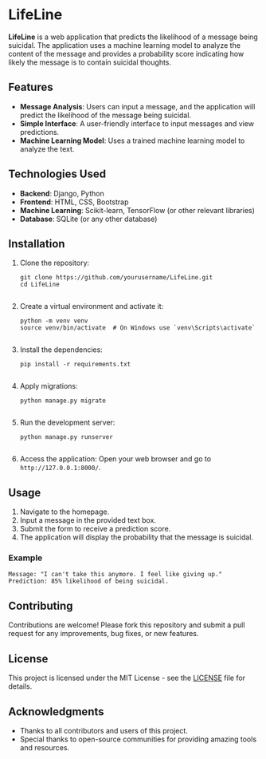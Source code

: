 <!DOCTYPE html>
<html lang="en">
<head>
    <meta charset="UTF-8">
    <meta name="viewport" content="width=device-width, initial-scale=1.0">
</head>
<body>

<h1>LifeLine</h1>

<p><strong>LifeLine</strong> is a web application that predicts the likelihood of a message being suicidal. The application uses a machine learning model to analyze the content of the message and provides a probability score indicating how likely the message is to contain suicidal thoughts.</p>

<h2>Features</h2>
<ul>
    <li><strong>Message Analysis</strong>: Users can input a message, and the application will predict the likelihood of the message being suicidal.</li>
    <li><strong>Simple Interface</strong>: A user-friendly interface to input messages and view predictions.</li>
    <li><strong>Machine Learning Model</strong>: Uses a trained machine learning model to analyze the text.</li>
</ul>

<h2>Technologies Used</h2>
<ul>
    <li><strong>Backend</strong>: Django, Python</li>
    <li><strong>Frontend</strong>: HTML, CSS, Bootstrap</li>
    <li><strong>Machine Learning</strong>: Scikit-learn, TensorFlow (or other relevant libraries)</li>
    <li><strong>Database</strong>: SQLite (or any other database)</li>
</ul>

<h2>Installation</h2>
<ol>
    <li>Clone the repository:
        <pre><code>git clone https://github.com/yourusername/LifeLine.git
cd LifeLine
        </code></pre>
    </li>
    <li>Create a virtual environment and activate it:
        <pre><code>python -m venv venv
source venv/bin/activate  # On Windows use `venv\Scripts\activate`
        </code></pre>
    </li>
    <li>Install the dependencies:
        <pre><code>pip install -r requirements.txt
        </code></pre>
    </li>
    <li>Apply migrations:
        <pre><code>python manage.py migrate
        </code></pre>
    </li>
    <li>Run the development server:
        <pre><code>python manage.py runserver
        </code></pre>
    </li>
    <li>Access the application: Open your web browser and go to <code>http://127.0.0.1:8000/</code>.</li>
</ol>

<h2>Usage</h2>
<ol>
    <li>Navigate to the homepage.</li>
    <li>Input a message in the provided text box.</li>
    <li>Submit the form to receive a prediction score.</li>
    <li>The application will display the probability that the message is suicidal.</li>
</ol>

<h3>Example</h3>
<pre><code>Message: "I can't take this anymore. I feel like giving up."
Prediction: 85% likelihood of being suicidal.
</code></pre>

<h2>Contributing</h2>
<p>Contributions are welcome! Please fork this repository and submit a pull request for any improvements, bug fixes, or new features.</p>

<h2>License</h2>
<p>This project is licensed under the MIT License - see the <a href="LICENSE">LICENSE</a> file for details.</p>

<h2>Acknowledgments</h2>
<ul>
    <li>Thanks to all contributors and users of this project.</li>
    <li>Special thanks to open-source communities for providing amazing tools and resources.</li>
</ul>

</body>
</html>
